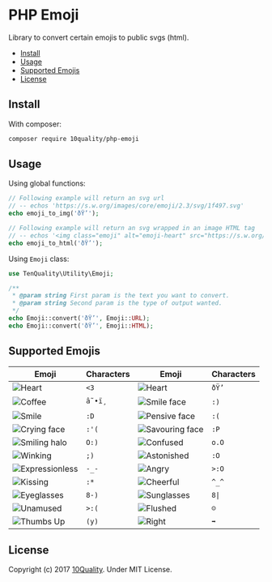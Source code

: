 # PHP Emoji

Library to convert certain emojis to public svgs (html).

- [Install](#install)
- [Usage](#usage)
- [Supported Emojis](#supported-emojis)
- [License](#license)

## Install

With composer:
```bash
composer require 10quality/php-emoji
```

## Usage

Using global functions:
```php
// Following example will return an svg url
// -- echos 'https://s.w.org/images/core/emoji/2.3/svg/1f497.svg'
echo emoji_to_img('ðŸ’');

// Following example will return an svg wrapped in an image HTML tag
// -- echos '<img class="emoji" alt="emoji-heart" src="https://s.w.org/images/core/emoji/2.3/svg/1f497.svg"/>'
echo emoji_to_html('ðŸ’');
```

Using `Emoji` class:
```php
use TenQuality\Utility\Emoji;

/**
 * @param string First param is the text you want to convert.
 * @param string Second param is the type of output wanted.
 */
echo Emoji::convert('ðŸ’', Emoji::URL);
echo Emoji::convert('ðŸ’', Emoji::HTML);
```

## Supported Emojis

| Emoji | Characters | Emoji | Characters |
| ----- | ---------- | ----- | ---------- |
| ![Heart](https://s.w.org/images/core/emoji/2.3/svg/1f497.svg) | `<3` | ![Heart](https://s.w.org/images/core/emoji/2.3/svg/1f497.svg) | `ðŸ’` |
| ![Coffee](https://s.w.org/images/core/emoji/2.3/svg/2615.svg) | `â˜•ï¸` | ![Smile face](https://s.w.org/images/core/emoji/2.3/svg/1f642.svg) | `:)` |
| ![Smile](https://s.w.org/images/core/emoji/2.3/svg/1f603.svg) | `:D` | ![Pensive face](https://s.w.org/images/core/emoji/2.3/svg/1f614.svg) | `:(` |
| ![Crying face](https://s.w.org/images/core/emoji/2.3/svg/1f622.svg) | `:'(` | ![Savouring face](https://s.w.org/images/core/emoji/2.3/svg/1f60b.svg) | `:P` |
| ![Smiling halo](https://s.w.org/images/core/emoji/2.3/svg/1f607.svg) | `O:)` | ![Confused](https://s.w.org/images/core/emoji/2.3/svg/1f615.svg) | `o.O` |
| ![Winking](https://s.w.org/images/core/emoji/2.3/svg/1f609.svg) | `;)` | ![Astonished](https://s.w.org/images/core/emoji/2.3/svg/1f632.svg) | `:O` |
| ![Expressionless](https://s.w.org/images/core/emoji/2.3/svg/1f611.svg) | `-_-` | ![Angry](https://s.w.org/images/core/emoji/2.3/svg/1f620.svg) | `>:O` |
| ![Kissing](https://s.w.org/images/core/emoji/2.3/svg/1f617.svg) | `:*` | ![Cheerful](https://s.w.org/images/core/emoji/2.3/svg/1f601.svg) | `^_^` |
| ![Eyeglasses](https://s.w.org/images/core/emoji/2.3/svg/1f453.svg) | `8-)` | ![Sunglasses](https://s.w.org/images/core/emoji/2.3/svg/1f60e.svg) | `8\|` |
| ![Unamused](https://s.w.org/images/core/emoji/2.3/svg/1f612.svg) | `>:(` | ![Flushed](https://s.w.org/images/core/emoji/2.3/svg/1f633.svg) | `☺` |
| ![Thumbs Up](https://s.w.org/images/core/emoji/2.3/svg/1f44d.svg) | `(y)` | ![Right](https://s.w.org/images/core/emoji/2.3/svg/27a1.svg) | `➡` |

## License

Copyright (c) 2017 [10Quality](http://www.10quality.com/). Under MIT License.

